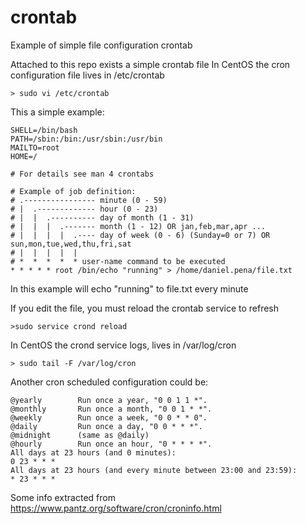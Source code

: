 # crontab
Example of simple file configuration crontab

Attached to this repo exists a simple crontab file
In CentOS the cron configuration file lives in /etc/crontab 

```
> sudo vi /etc/crontab
```

This a simple example:
```
SHELL=/bin/bash
PATH=/sbin:/bin:/usr/sbin:/usr/bin
MAILTO=root
HOME=/

# For details see man 4 crontabs

# Example of job definition:
# .---------------- minute (0 - 59)
# |  .------------- hour (0 - 23)
# |  |  .---------- day of month (1 - 31)
# |  |  |  .------- month (1 - 12) OR jan,feb,mar,apr ...
# |  |  |  |  .---- day of week (0 - 6) (Sunday=0 or 7) OR sun,mon,tue,wed,thu,fri,sat
# |  |  |  |  |
# *  *  *  *  * user-name command to be executed
* * * * * root /bin/echo "running" > /home/daniel.pena/file.txt
```

In this example will echo "running" to file.txt every minute 

If you edit the file, you must reload the crontab service to refresh
```
>sudo service crond reload
```

In CentOS the crond service logs, lives in /var/log/cron
```
> sudo tail -F /var/log/cron
```

Another cron scheduled configuration could be:
```
@yearly        Run once a year, "0 0 1 1 *".
@monthly       Run once a month, "0 0 1 * *".
@weekly        Run once a week, "0 0 * * 0".
@daily         Run once a day, "0 0 * * *".
@midnight      (same as @daily)
@hourly        Run once an hour, "0 * * * *".
All days at 23 hours (and 0 minutes):
0 23 * * *
All days at 23 hours (and every minute between 23:00 and 23:59):
* 23 * * *
```

Some info extracted from https://www.pantz.org/software/cron/croninfo.html

